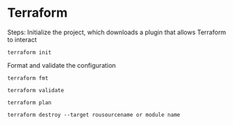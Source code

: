 # Terraform
Steps:
Initialize the project, which downloads a plugin that allows Terraform to interact
```
terraform init
```
Format and validate the configuration
```
terraform fmt
```
```
terraform validate
```
```
terraform plan
```
```
terraform destroy --target rousourcename or module name
```
